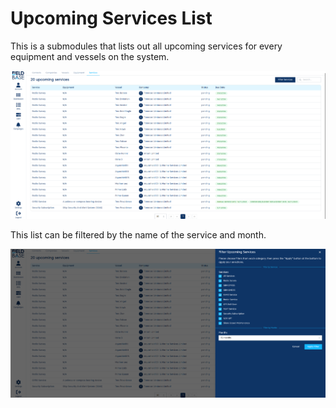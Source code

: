 # Upcoming Services List

This is a submodules that lists out all upcoming services for every equipment and vessels on the system.

![Upcoming services list](./images/upcoming-services-list.png)

This list can be filtered by the name of the service and month.

![Filter upcoming services list](./images/filter-upcoming-services-list.png)
